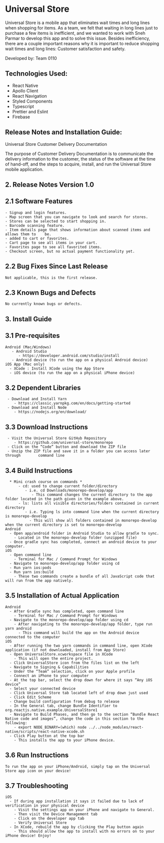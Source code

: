 # Universal Store

Universal Store is a mobile app that eliminates wait times and long lines when shopping for items. As a team, we felt that waiting in long lines just to purchase a few items is inefficient, and we wanted to work with Sneh Parmar to develop this app and to solve this issue. Besides inefficiency, there are a couple important reasons why it is important to reduce shopping wait times and long lines: Customer satisfaction and safety.

Developed by: Team 0110

## Technologies Used:
-   React Native
-   Apollo Client
-   React Navigation
-   Styled Components
-   Typescript
-   Prettier and Eslint
-   Firebase

## Release Notes and Installation Guide:

Universal Store Customer Delivery Documentation

The purpose of Customer Delivery Documentation is to communicate the delivery information to the customer, the status of the software at the time of hand-off, and the steps to acquire, install, and run the Universal Store mobile application. 

## 2. Release Notes Version 1.0

  ## 2.1 Software Features

    - Signup and login features.
    - Map screen that you can navigate to look and search for stores.
    - Stores can be selected to start shopping in.
    - Barcode scanning feature.
    - Item details page that shows information about scanned items and  allows them to    be. 
    - added to cart or favorites.
    - Cart page to see all items in your cart.
    - Favorites page to see all favorited items.
    - Checkout screen, but no actual payment functionality yet.
  ## 2.2 Bug Fixes Since Last Release
    Not applicable, this is the first release.
  ## 2.3 Known Bugs and Defects
    No currently known bugs or defects.

## 3. Install Guide

  ## 3.1 Pre-requisites
    Android (Mac/Windows) 
       - Android Studio
          - https://developer.android.com/studio/install
       - Android device (to run the app on a physical Android device)
    iOS App (Mac only)
      - XCode : Install XCode using the App Store
      - iOS device (to run the app on a physical iPhone device)
  ## 3.2 Dependent Libraries
     - Download and Install Yarn
        - https://classic.yarnpkg.com/en/docs/getting-started
     - Download and Install Node
        - https://nodejs.org/en/download/
  ## 3.3 Download Instructions
     - Visit the Universal Store GitHub Repository
        - https://github.com/universal-store/monorepo
     - Click on the “Code” button and download the ZIP file
     - Unzip the ZIP file and save it in a folder you can access later through        command line
  ## 3.4 Build Instructions
      * Mini crash course on commands *
          - cd: used to change current folder/directory
             - i.e. cd Downloads/monorepo-develop/app	
                - This command changes the current directory to the app folder located in the path given in the example above.
          - ls: lists all visible directories/folders contained in current directory
             - i.e. Typing ls into command line when the current directory is monorepo-develop 
               - This will show all folders contained in monorepo-develop when the current directory is set to monorepo-develop
    Android
      - Open app/android folder in Android Studio to allow gradle to sync.
        - Located in the monorepo-develop folder (unzipped file)
      - Once gradle sync has completed, connect an android device to your computer.
    iOS 
      - Open command line
        - Terminal for Mac / Command Prompt for Windows
      - Navigate to monorepo-develop/app folder using cd 
      - Run yarn ios:pods
      - Run yarn ios:build
        - These two commands create a bundle of all JavaScript code that will run from the app natively.
  ## 3.5 Installation of Actual Application
    Android
      - After Gradle sync has completed, open command line 
        - Terminal for Mac / Command Prompt for Windows
      - Navigate to the monorepo-develop/app folder using cd
        - After navigating to the monorepo-develop/app folder, type run yarn android
          - This command will build the app on the Android device connected to the computer
    iOS
      - After running the two yarn commands in command line, open XCode application (if not downloaded, install from App Store)
      - Open UniversalStore.xcworkspace file in XCode
        - This will open the entire project.
      - Click UniversalStore icon from the files list on the left
      - Navigate to Signing & Capabilities
      - Under the “Team” selection, click on your Apple profile
      - Connect an iPhone to your computer
      - At the top bar, select the drop down for where it says “Any iOS device”
      - Select your connected device 
      - Click Universal Store tab located left of drop down just used
      - Click Edit Scheme
      - Change build configuration from debug to release
      - In the General tab, change Bundle Identifier to org.reactjs.native.example.UniversalStore1
      - Navigate to Build Phases, and then go to the section “Bundle React Native code and images”, change the code in this section to the following:
        - export NODE_BINARY=(which) node ../../node_modules/react-native/scripts/react-native-xcode.sh  
      - Click Play button at the top bar 
        - This installs the app to your iPhone device.
  ## 3.6 Run Instructions
    To run the app on your iPhone/Android, simply tap on the Universal Store app icon on your device!
  ## 3.7 Troubleshooting
    iOS
      - If during app installation it says it failed due to lack of verification in your physical device
        - Visit the settings app on your iPhone and navigate to General.
        - Then visit the Device Management tab
        - Click on the developer app tab
        - Verify Universal Store
      - In XCode, rebuild the app by clicking the Play button again
        - This should allow the app to install with no errors on to your iPhone device! Enjoy! 

